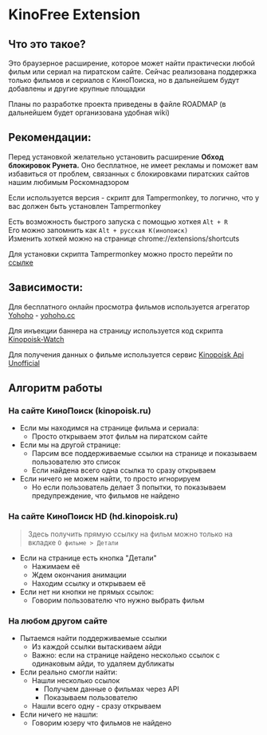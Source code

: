 # KinoFree Extension

## Что это такое?

Это браузерное расширение, которое может найти практически любой фильм или сериал на пиратском сайте. Сейчас реализована поддержка только фильмов и сериалов с КиноПоиска, но в дальнейшем будут добавлены и другие крупные площадки

Планы по разработке проекта приведены в файле ROADMAP (в дальнейшем будет организована удобная wiki)

## Рекомендации:

Перед установкой желательно установить расширение **Обход блокировок Рунета.** Оно бесплатное, не имеет рекламы и поможет вам избавиться от проблем, связанных с блокировками пиратских сайтов нашим любимым Роскомнадзором

Если используется версия - скрипт для Tampermonkey, то логично, что у вас должен быть установлен Tampermonkey

Есть возможность быстрого запуска с помощью хоткея `Alt + R`  
Его можно запомнить как `Alt + русская К(инопоиск)`  
Изменить хоткей можно на странице chrome://extensions/shortcuts

Для установки скрипта Tampermonkey можно просто перейти по [ссылке](https://github.com/DenCoder618/KinoFree/raw/main/script/script.user.js)

## Зависимости:

Для бесплатного онлайн просмотра фильмов используется агрегатор [Yohoho](https://github.com/4h0y/4h0y.github.io) - [yohoho.cc](https://yohoho.cc/)

Для инъекции баннера на страницу используется код скрипта [Kinopoisk-Watch](https://github.com/Kirlovon/Kinopoisk-Watch)

Для получения данных о фильме используется сервис [Kinopoisk Api Unofficial](https://kinopoiskapiunofficial.tech)

## Алгоритм работы

### На сайте КиноПоиск (kinopoisk.ru)
* Если мы находимся на странице фильма и сериала:
  + Просто открываем этот фильм на пиратском сайте
* Если мы на другой странице:
  + Парсим все поддерживаемые ссылки на странице и показываем пользователю это список
  + Если найдена всего одна ссылка то сразу открываем
* Если ничего не можем найти, то просто игнорируем
  + Но если пользователь делает 3 попытки, то показываем предупреждение, что фильмов не найдено

### На сайте КиноПоиск HD (hd.kinopoisk.ru)
> Здесь получить прямую ссылку на фильм можно только на вкладке `О фильме > Детали`

* Если на странице есть кнопка "Детали"
  + Нажимаем её
  + Ждем окончания анимации
  + Находим ссылку и открываем её
* Если нет ни кнопки не прямых ссылок:
  + Говорим пользователю что нужно выбрать фильм

### На любом другом сайте
* Пытаемся найти поддерживаемые ссылки
  + Из каждой ссылки вытаскиваем айди
  + Важно: если на странице найдено несколько ссылок с одинаковым айди, то удаляем дубликаты
* Если реально смогли найти:
  + Нашли несколько ссылок
    * Получаем данные о фильмах через API
    * Показываем пользователю
  + Нашли всего одну - сразу открываем
* Если ничего не нашли:
  + Говорим юзеру что фильмов не найдено
